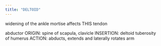 ```yaml
---
title: "DELTOID"
---
```

widening of the ankle mortise affects THIS tendon

abductor
ORIGIN: spine of scapula, clavicle
INSERTION: deltoid tuberosity of humerus
ACTION: abducts, extends and laterally rotates arm

